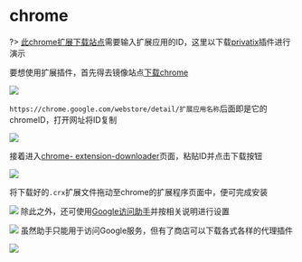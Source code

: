 # chrome

?> [此chrome扩展下载站点](https://chrome-extension-downloader.com/)需要输入扩展应用的ID，这里以下载[privatix](https://privatix.com/)插件进行演示

要想使用扩展插件，首先得去镜像站点[下载chrome](https://repo.fdzh.org/chrome/exe/?C=M&O=D)

![](https://i.postimg.cc/yd0JnRxm/2018-05-31-181314.png)

`https://chrome.google.com/webstore/detail/扩展应用名称`后面即是它的chromeID，打开网址将ID复制

<!-- ![](https://ipfs.io/ipfs/QmXxyd7LKPB7GFD82DGFhHeHo3WAptztEYeHtmnuXzGZud?2.png) -->

![](https://i.postimg.cc/8cP1Wf6P/2018-05-01-153439.png)

接着进入[chrome- extension-downloader](https://chrome-extension-downloader.com/)页面，粘贴ID并点击下载按钮

<!-- ![](https://ipfs.io/ipfs/QmZucqRU4mUnRczUnC7avan6LFiXAsiKzzmDBDoLX6XxeT?3.png) -->

![](https://i.postimg.cc/Vkbzj8dM/2018-05-01-153929.png)

将下载好的`.crx`扩展文件拖动至chrome的扩展程序页面中，便可完成安装

<!-- ![](https://ipfs.io/ipfs/QmXdxTD6RBijvGmfSQK8SenmSqi5bvCWcT2aAdY7ACzped?0.png) -->

![](https://i.postimg.cc/sgSRM4N4/2018-05-01-154821.png)
除此之外，还可使用[Google访问助手](http://www.ggfwzs.com/)并按相关说明进行设置

<!-- ![](https://ipfs.io/ipfs/QmYXeM1YztaipcumewNYqQmNGSjPj6E4uspjGvSwfxYuaE?2.png) -->

![](https://i.postimg.cc/brd7pxnb/2018-04-28-214301.png)
虽然助手只能用于访问Google服务，但有了商店可以下载各式各样的代理插件 

<!-- ![](https://ipfs.io/ipfs/Qmd3XDfNV6QswghKe7nmrP2by3cxzgT1TEMdVTuTunWyfb?4.png) -->

![](https://i.postimg.cc/mg70L2Pd/2018-04-28-220028.png)





